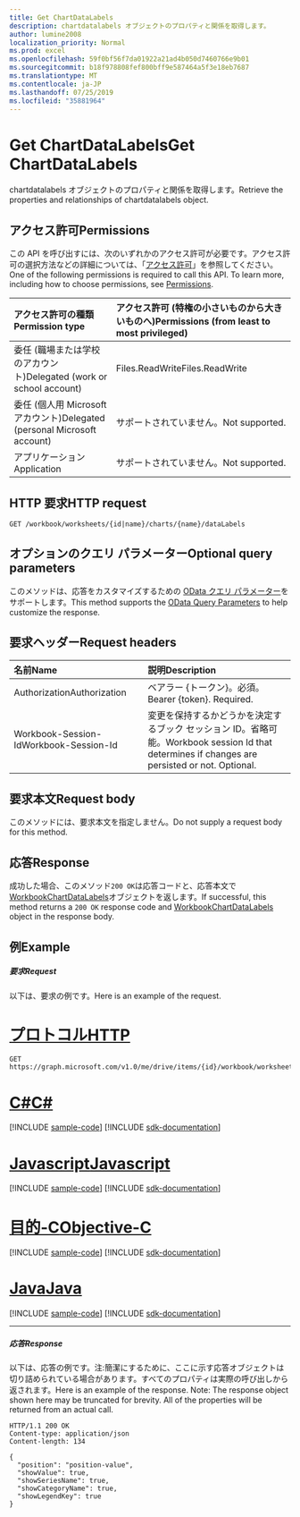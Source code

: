 ```yaml
---
title: Get ChartDataLabels
description: chartdatalabels オブジェクトのプロパティと関係を取得します。
author: lumine2008
localization_priority: Normal
ms.prod: excel
ms.openlocfilehash: 59f0bf56f7da01922a21ad4b050d7460766e9b01
ms.sourcegitcommit: b18f978808fef800bff9e587464a5f3e18eb7687
ms.translationtype: MT
ms.contentlocale: ja-JP
ms.lasthandoff: 07/25/2019
ms.locfileid: "35881964"
---
```

# <a name="get-chartdatalabels"></a><span data-ttu-id="e89ae-103">Get ChartDataLabels</span><span class="sxs-lookup"><span data-stu-id="e89ae-103">Get ChartDataLabels</span></span>

<span data-ttu-id="e89ae-104">chartdatalabels オブジェクトのプロパティと関係を取得します。</span><span class="sxs-lookup"><span data-stu-id="e89ae-104">Retrieve the properties and relationships of chartdatalabels object.</span></span>
## <a name="permissions"></a><span data-ttu-id="e89ae-105">アクセス許可</span><span class="sxs-lookup"><span data-stu-id="e89ae-105">Permissions</span></span>
<span data-ttu-id="e89ae-p101">この API を呼び出すには、次のいずれかのアクセス許可が必要です。アクセス許可の選択方法などの詳細については、「[アクセス許可](/graph/permissions-reference)」を参照してください。</span><span class="sxs-lookup"><span data-stu-id="e89ae-p101">One of the following permissions is required to call this API. To learn more, including how to choose permissions, see [Permissions](/graph/permissions-reference).</span></span>

|<span data-ttu-id="e89ae-108">アクセス許可の種類</span><span class="sxs-lookup"><span data-stu-id="e89ae-108">Permission type</span></span>      | <span data-ttu-id="e89ae-109">アクセス許可 (特権の小さいものから大きいものへ)</span><span class="sxs-lookup"><span data-stu-id="e89ae-109">Permissions (from least to most privileged)</span></span>              |
|:--------------------|:---------------------------------------------------------|
|<span data-ttu-id="e89ae-110">委任 (職場または学校のアカウント)</span><span class="sxs-lookup"><span data-stu-id="e89ae-110">Delegated (work or school account)</span></span> | <span data-ttu-id="e89ae-111">Files.ReadWrite</span><span class="sxs-lookup"><span data-stu-id="e89ae-111">Files.ReadWrite</span></span>    |
|<span data-ttu-id="e89ae-112">委任 (個人用 Microsoft アカウント)</span><span class="sxs-lookup"><span data-stu-id="e89ae-112">Delegated (personal Microsoft account)</span></span> | <span data-ttu-id="e89ae-113">サポートされていません。</span><span class="sxs-lookup"><span data-stu-id="e89ae-113">Not supported.</span></span>    |
|<span data-ttu-id="e89ae-114">アプリケーション</span><span class="sxs-lookup"><span data-stu-id="e89ae-114">Application</span></span> | <span data-ttu-id="e89ae-115">サポートされていません。</span><span class="sxs-lookup"><span data-stu-id="e89ae-115">Not supported.</span></span> |

## <a name="http-request"></a><span data-ttu-id="e89ae-116">HTTP 要求</span><span class="sxs-lookup"><span data-stu-id="e89ae-116">HTTP request</span></span>
<!-- { "blockType": "ignored" } -->
```http
GET /workbook/worksheets/{id|name}/charts/{name}/dataLabels
```
## <a name="optional-query-parameters"></a><span data-ttu-id="e89ae-117">オプションのクエリ パラメーター</span><span class="sxs-lookup"><span data-stu-id="e89ae-117">Optional query parameters</span></span>
<span data-ttu-id="e89ae-118">このメソッドは、応答をカスタマイズするための [OData クエリ パラメーター](https://developer.microsoft.com/graph/docs/concepts/query_parameters)をサポートします。</span><span class="sxs-lookup"><span data-stu-id="e89ae-118">This method supports the [OData Query Parameters](https://developer.microsoft.com/graph/docs/concepts/query_parameters) to help customize the response.</span></span>

## <a name="request-headers"></a><span data-ttu-id="e89ae-119">要求ヘッダー</span><span class="sxs-lookup"><span data-stu-id="e89ae-119">Request headers</span></span>
| <span data-ttu-id="e89ae-120">名前</span><span class="sxs-lookup"><span data-stu-id="e89ae-120">Name</span></span>      |<span data-ttu-id="e89ae-121">説明</span><span class="sxs-lookup"><span data-stu-id="e89ae-121">Description</span></span>|
|:----------|:----------|
| <span data-ttu-id="e89ae-122">Authorization</span><span class="sxs-lookup"><span data-stu-id="e89ae-122">Authorization</span></span>  | <span data-ttu-id="e89ae-p102">ベアラー {トークン}。必須。</span><span class="sxs-lookup"><span data-stu-id="e89ae-p102">Bearer {token}. Required.</span></span> |
| <span data-ttu-id="e89ae-125">Workbook-Session-Id</span><span class="sxs-lookup"><span data-stu-id="e89ae-125">Workbook-Session-Id</span></span>  | <span data-ttu-id="e89ae-p103">変更を保持するかどうかを決定するブック セッション ID。省略可能。</span><span class="sxs-lookup"><span data-stu-id="e89ae-p103">Workbook session Id that determines if changes are persisted or not. Optional.</span></span>|

## <a name="request-body"></a><span data-ttu-id="e89ae-128">要求本文</span><span class="sxs-lookup"><span data-stu-id="e89ae-128">Request body</span></span>
<span data-ttu-id="e89ae-129">このメソッドには、要求本文を指定しません。</span><span class="sxs-lookup"><span data-stu-id="e89ae-129">Do not supply a request body for this method.</span></span>

## <a name="response"></a><span data-ttu-id="e89ae-130">応答</span><span class="sxs-lookup"><span data-stu-id="e89ae-130">Response</span></span>

<span data-ttu-id="e89ae-131">成功した場合、このメソッド`200 OK`は応答コードと、応答本文で[WorkbookChartDataLabels](../resources/chartdatalabels.md)オブジェクトを返します。</span><span class="sxs-lookup"><span data-stu-id="e89ae-131">If successful, this method returns a `200 OK` response code and [WorkbookChartDataLabels](../resources/chartdatalabels.md) object in the response body.</span></span>
## <a name="example"></a><span data-ttu-id="e89ae-132">例</span><span class="sxs-lookup"><span data-stu-id="e89ae-132">Example</span></span>
##### <a name="request"></a><span data-ttu-id="e89ae-133">要求</span><span class="sxs-lookup"><span data-stu-id="e89ae-133">Request</span></span>
<span data-ttu-id="e89ae-134">以下は、要求の例です。</span><span class="sxs-lookup"><span data-stu-id="e89ae-134">Here is an example of the request.</span></span>

# <a name="httptabhttp"></a>[<span data-ttu-id="e89ae-135">プロトコル</span><span class="sxs-lookup"><span data-stu-id="e89ae-135">HTTP</span></span>](#tab/http)
<!-- {
  "blockType": "request",
  "name": "get_chartdatalabels"
}-->
```http
GET https://graph.microsoft.com/v1.0/me/drive/items/{id}/workbook/worksheets/{id|name}/charts/{name}/dataLabels
```
# <a name="ctabcsharp"></a>[<span data-ttu-id="e89ae-136">C#</span><span class="sxs-lookup"><span data-stu-id="e89ae-136">C#</span></span>](#tab/csharp)
[!INCLUDE [sample-code](../includes/snippets/csharp/get-chartdatalabels-csharp-snippets.md)]
[!INCLUDE [sdk-documentation](../includes/snippets/snippets-sdk-documentation-link.md)]

# <a name="javascripttabjavascript"></a>[<span data-ttu-id="e89ae-137">Javascript</span><span class="sxs-lookup"><span data-stu-id="e89ae-137">Javascript</span></span>](#tab/javascript)
[!INCLUDE [sample-code](../includes/snippets/javascript/get-chartdatalabels-javascript-snippets.md)]
[!INCLUDE [sdk-documentation](../includes/snippets/snippets-sdk-documentation-link.md)]

# <a name="objective-ctabobjc"></a>[<span data-ttu-id="e89ae-138">目的-C</span><span class="sxs-lookup"><span data-stu-id="e89ae-138">Objective-C</span></span>](#tab/objc)
[!INCLUDE [sample-code](../includes/snippets/objc/get-chartdatalabels-objc-snippets.md)]
[!INCLUDE [sdk-documentation](../includes/snippets/snippets-sdk-documentation-link.md)]

# <a name="javatabjava"></a>[<span data-ttu-id="e89ae-139">Java</span><span class="sxs-lookup"><span data-stu-id="e89ae-139">Java</span></span>](#tab/java)
[!INCLUDE [sample-code](../includes/snippets/java/get-chartdatalabels-java-snippets.md)]
[!INCLUDE [sdk-documentation](../includes/snippets/snippets-sdk-documentation-link.md)]

---

##### <a name="response"></a><span data-ttu-id="e89ae-140">応答</span><span class="sxs-lookup"><span data-stu-id="e89ae-140">Response</span></span>
<span data-ttu-id="e89ae-p104">以下は、応答の例です。注:簡潔にするために、ここに示す応答オブジェクトは切り詰められている場合があります。すべてのプロパティは実際の呼び出しから返されます。</span><span class="sxs-lookup"><span data-stu-id="e89ae-p104">Here is an example of the response. Note: The response object shown here may be truncated for brevity. All of the properties will be returned from an actual call.</span></span>
<!-- {
  "blockType": "response",
  "truncated": true,
  "@odata.type": "microsoft.graph.workbookChartDataLabels"
} -->
```http
HTTP/1.1 200 OK
Content-type: application/json
Content-length: 134

{
  "position": "position-value",
  "showValue": true,
  "showSeriesName": true,
  "showCategoryName": true,
  "showLegendKey": true
}
```

<!-- uuid: 8fcb5dbc-d5aa-4681-8e31-b001d5168d79
2015-10-25 14:57:30 UTC -->
<!-- {
  "type": "#page.annotation",
  "description": "Get ChartDataLabels",
  "keywords": "",
  "section": "documentation",
  "tocPath": "",
  "suppressions": [
  ]
}-->
